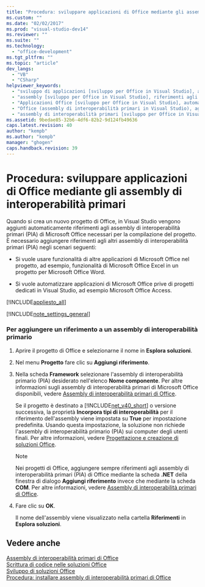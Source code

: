 ```yaml
---
title: "Procedura: sviluppare applicazioni di Office mediante gli assembly di interoperabilit&#224; primari"
ms.custom: ""
ms.date: "02/02/2017"
ms.prod: "visual-studio-dev14"
ms.reviewer: ""
ms.suite: ""
ms.technology: 
  - "office-development"
ms.tgt_pltfrm: ""
ms.topic: "article"
dev_langs: 
  - "VB"
  - "CSharp"
helpviewer_keywords: 
  - "sviluppo di applicazioni [sviluppo per Office in Visual Studio], automazione"
  - "assembly [sviluppo per Office in Visual Studio], riferimenti agli assembly di interoperabilità primari"
  - "Applicazioni Office [sviluppo per Office in Visual Studio], automazione"
  - "Office (assembly di interoperabilità primari in Visual Studio), aggiunta di riferimenti"
  - "assembly di interoperabilità primari [sviluppo per Office in Visual Studio], aggiunta di riferimenti"
ms.assetid: 9bedae85-32b6-4df6-82b2-9d124fb49636
caps.latest.revision: 40
author: "kempb"
ms.author: "kempb"
manager: "ghogen"
caps.handback.revision: 39
---
```

# Procedura: sviluppare applicazioni di Office mediante gli assembly di interoperabilit&#224; primari
  Quando si crea un nuovo progetto di Office, in Visual Studio vengono aggiunti automaticamente riferimenti agli assembly di interoperabilità primari \(PIA\) di Microsoft Office necessari per la compilazione del progetto.  È necessario aggiungere riferimenti agli altri assembly di interoperabilità primari \(PIA\) negli scenari seguenti:  
  
-   Si vuole usare funzionalità di altre applicazioni di Microsoft Office nel progetto,  ad esempio, funzionalità di Microsoft Office Excel in un progetto per Microsoft Office Word.  
  
-   Si vuole automatizzare applicazioni di Microsoft Office prive di progetti dedicati in Visual Studio, ad esempio Microsoft Office Access.  
  
 [!INCLUDE[appliesto_all](../vsto/includes/appliesto-all-md.md)]  
  
 [!INCLUDE[note_settings_general](../sharepoint/includes/note-settings-general-md.md)]  
  
### Per aggiungere un riferimento a un assembly di interoperabilità primario  
  
1.  Aprire il progetto di Office e selezionarne il nome in **Esplora soluzioni**.  
  
2.  Nel menu **Progetto** fare clic su **Aggiungi riferimento**.  
  
3.  Nella scheda **Framework** selezionare l'assembly di interoperabilità primario \(PIA\) desiderato nell'elenco **Nome componente**.  Per altre informazioni sugli assembly di interoperabilità primari di Microsoft Office disponibili, vedere [Assembly di interoperabilità primari di Office](../vsto/office-primary-interop-assemblies.md).  
  
     Se il progetto è destinato a [!INCLUDE[net_v40_short](../sharepoint/includes/net-v40-short-md.md)] o versione successiva, la proprietà **Incorpora tipi di interoperabilità** per il riferimento dell'assembly viene impostata su **True** per impostazione predefinita.  Usando questa impostazione, la soluzione non richiede l'assembly di interoperabilità primario \(PIA\) sui computer degli utenti finali.  Per altre informazioni, vedere [Progettazione e creazione di soluzioni Office](../vsto/designing-and-creating-office-solutions.md).  
  
    > [!NOTE]  
    >  Nei progetti di Office, aggiungere sempre riferimenti agli assembly di interoperabilità primari \(PIA\) di Office mediante la scheda **.NET** della finestra di dialogo **Aggiungi riferimento** invece che mediante la scheda **COM**.  Per altre informazioni, vedere [Assembly di interoperabilità primari di Office](../vsto/office-primary-interop-assemblies.md).  
  
4.  Fare clic su **OK**.  
  
     Il nome dell'assembly viene visualizzato nella cartella **Riferimenti** in **Esplora soluzioni**.  
  
## Vedere anche  
 [Assembly di interoperabilità primari di Office](../vsto/office-primary-interop-assemblies.md)   
 [Scrittura di codice nelle soluzioni Office](../vsto/writing-code-in-office-solutions.md)   
 [Sviluppo di soluzioni Office](../vsto/developing-office-solutions.md)   
 [Procedura: installare assembly di interoperabilità primari di Office](../vsto/how-to-install-office-primary-interop-assemblies.md)  
  
  